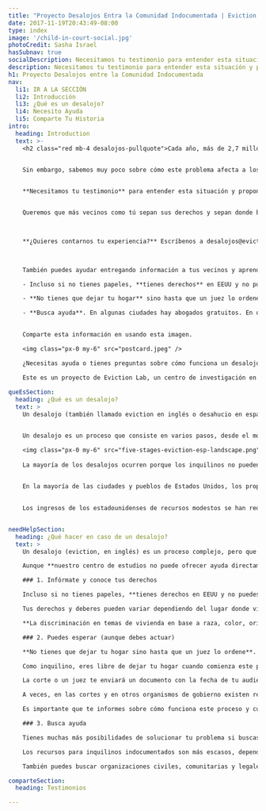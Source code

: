 ```yaml
---
title: "Proyecto Desalojos Entra la Comunidad Indocumentada | Eviction Lab"
date: 2017-11-19T20:43:49-08:00
type: index
image: '/child-in-court-social.jpg'
photoCredit: Sasha Israel
hasSubnav: true
socialDescription: Necesitamos tu testimonio para entender esta situación y proponer soluciones.
description: Necesitamos tu testimonio para entender esta situación y proponer soluciones.
h1: Proyecto Desalojos entre la Comunidad Indocumentada
nav:
  li1: IR A LA SECCIÓN
  li2: Introducción
  li3: ¿Qué es un desalojo?
  li4: Necesito Ayuda
  li5: Comparte Tu Historia
intro:
  heading: Introduction
  text: >- 
    <h2 class="red mb-4 desalojos-pullquote">Cada año, más de 2,7 millones de familias se ven forzadas a dejar su hogar por desalojos en Estados Unidos.</h2> 


    Sin embargo, sabemos muy poco sobre cómo este problema afecta a los inmigrantes indocumentados.

    
    **Necesitamos tu testimonio** para entender esta situación y proponer soluciones.


    Queremos que más vecinos como tú sepan sus derechos y sepan donde buscar ayuda. Queremos que más políticos entiendan esta situación y ofrezcan soluciones.  Para esto estamos buscando personas dispuestas a contarnos sus experiencias sobre cómo perdieron sus hogares o fueron desalojados. 

 

    **¿Quieres contarnos tu experiencia?** Escríbenos a desalojos@evictionlab.org o manda un mensaje por <a href="https://wa.me/19714012210">WhatsApp al +1-971-401-2210</a>. También puedes responder este breve cuestionario de manera segura y anónima.

 

    También puedes ayudar entregando información a tus vecinos y aprendiendo de tus derechos. Aunque las leyes que rigen el alquiler varían mucho de estado a estado, estas son tres cosas que debes saber al enfrentar un desalojo:

    - Incluso si no tienes papeles, **tienes derechos** en EEUU y no puedes ser discriminado por tu origen o idioma.

    - **No tienes que dejar tu hogar** sino hasta que un juez lo ordene. 

    - **Busca ayuda**. En algunas ciudades hay abogados gratuitos. En otras, hay grupos comunitarios que te pueden orientar.
 

    Comparte esta información en usando esta imagen.

    <img class="px-0 my-6" src="postcard.jpeg" />

    ¿Necesitas ayuda o tienes preguntas sobre cómo funciona un desalojo? **Escríbenos un mensaje por <a href="https://wa.me/19714012210">WhatsApp al +1-971-401-2210</a>.**

    Este es un proyecto de Eviction Lab, un centro de investigación en temas de vivienda de la Universidad de Princeton. Para más información sobre el proyecto, por favor contactar a Juan Pablo Garnham <a href="mailto:desalojos@evictionlab.org">por correo electrónico</a> o con un mensaje al teléfono WHATSAPP al +1-971-401-2210.  
  
queEsSection:
  heading: ¿Qué es un desalojo? 
  text: >
    Un desalojo (también llamado eviction en inglés o desahucio en español) ocurre cuando un propietario expulsa a las personas de la propiedad que posee. Los desalojos son movimientos involuntarios iniciados por el propietario que ocurren a los inquilinos, mientras que las ejecuciones hipotecarias son movimientos involuntarios que suceden a los propietarios cuando un banco u otra agencia prestataria recupera un hogar.


    Un desalojo es un proceso que consiste en varios pasos, desde el momento en que se entrega notificación de este hasta la ejecución del desalojo.

    <img class="px-0 my-6" src="five-stages-eviction-esp-landscape.png" />
    
    ​La mayoría de los desalojos ocurren porque los inquilinos no pueden pagar o no pagan la renta. Los propietarios también pueden desalojar a los inquilinos por varias otras razones, como la contratación de internos, el daño a la propiedad, causar disturbios o infringir la ley. 

    
    En la mayoría de las ciudades y pueblos de Estados Unidos, los propietarios pueden desalojar a los inquilinos, incluso si no han perdido el pago de la renta o no han violado el contrato de arrendamiento; estos se llaman desalojos "sin culpa". Hoy en día, la mayoría de las familias pobres que alquilan gastan al menos la mitad de sus ingresos en costos de vivienda, y una de cada cuatro de esas familias gasta más del 70 por ciento de sus ingresos solo en renta y servicios públicos. 

    
    Los ingresos de los estadounidenses de recursos modestos se han reducido, mientras que los costos de la vivienda se han disparado. Solo una de cada cuatro familias que califica para programas de vivienda asequible recibe ayuda de algún tipo. Bajo esas condiciones, se ha vuelto más difícil para las familias de bajos ingresos mantenerse al día con los costos de alquiler y servicios públicos, y un número cada vez mayor está viviendo un paso en falso o una emergencia lejos del desalojo.


needHelpSection:
  heading: ¿Qué hacer en caso de un desalojo? 
  text: >
    Un desalojo (eviction, en inglés) es un proceso complejo, pero que puede suceder muy rápido. Las leyes, la forma en que se realiza un desalojo y las posibilidades para encontrar ayuda varían enormemente en cada ciudad y cada estado.

    Aunque **nuestro centro de estudios no puede ofrecer ayuda directamente o apoyo legal**, estos son algunos consejos que recomiendan los expertos.

    ### 1. Infórmate y conoce tus derechos

    Incluso si no tienes papeles, **tienes derechos en EEUU y no puedes ser discriminado por tu origen o idioma**. 

    Tus derechos y deberes pueden variar dependiendo del lugar donde vives o de donde te encuentres. Lo mejor para saber más de esto es contactar a organizaciones locales. Nos puedes contactar por <a href="https://wa.me/19714012210">WhatsApp (+1-971-401-2210)</a> o por correo electrónico (desalojos@evictionlab.org) para que te demos información de las organizaciones en tu ciudad o estado que podrían ayudarte.

    **La discriminación en temas de vivienda en base a raza, color, origen nacional, religión, sexo, condición familiar, una familia con niños menores de edad, o una persona embarazada o discapacidad está prohibida** a nivel nacional. El Departamento de Vivienda y Desarrollo Urbano recibe quejas e investiga casos al respecto (<a href="https://www.hud.gov/espanol/complaints/housediscrim" target="_blank">más información aquí</a>).

    ### 2. Puedes esperar (aunque debes actuar)

    **No tienes que dejar tu hogar sino hasta que un juez lo ordene**. Infórmate sobre <a href="#que-es-desalojo" class="smoothScroll">cómo funciona el proceso de desalojo aquí</a>.

    Como inquilino, eres libre de dejar tu hogar cuando comienza este proceso, pero en la mayoría de los estados puedes disputar tu caso en la corte, sin importar si eres indocumentado.

    La corte o un juez te enviará un documento con la fecha de tu audiencia. **Si quieres disputar tu caso, debes asistir a esta audiencia en la corte**. Te recomendamos buscar un abogado o alguien que te ayude en este proceso lo antes posible.

    A veces, en las cortes y en otros organismos de gobierno existen recursos que te pueden ayudar a encontrar soluciones.

    Es importante que te informes sobre cómo funciona este proceso y cuáles son los pasos que puedes tomar para protegerte.

    ### 3. Busca ayuda

    Tienes muchas más posibilidades de solucionar tu problema si buscas ayuda. **En algunas ciudades hay abogados gratuitos. En otras, hay grupos comunitarios que te pueden orientar**.

    Los recursos para inquilinos indocumentados son más escasos, dependiendo de dónde vives. Contáctanos a <a href="mailto:desalojos@evictionlab.org" target="_blank">nuestro correo electrónico</a> o a nuestro teléfono por <a href="https://wa.me/19714012210">WhatsApp (+1-971-401-2210)</a> para saber si hay organizaciones de apoyo legal en tu zona. 

    También puedes buscar organizaciones civiles, comunitarias y legales en el sitio <a href="https://justshelter.org" target="_blank">JustShelter.Org</a>.

comparteSection:
  heading: Testimonios

---
```


